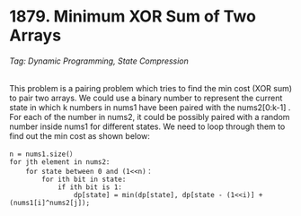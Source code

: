 # 1879. Minimum XOR Sum of Two Arrays

###### Tag: Dynamic Programming, State Compression

This problem is a pairing problem which tries to find the min cost (XOR sum) to pair two arrays. We could use a binary number to represent the current state in which k numbers in nums1 have been paired with the nums2[0:k-1]
. For each of the number in nums2, it could be possibly paired with a random number inside nums1 for different states. We need to loop through them to find out the min cost 
as shown below:

```
n = nums1.size(）
for jth element in nums2:
    for state between 0 and (1<<n)：
        for ith bit in state:
            if ith bit is 1:
                dp[state] = min(dp[state], dp[state - (1<<i)] + (nums1[i]^nums2[j]);
```
